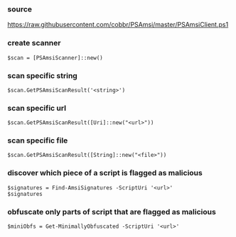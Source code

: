 ### source
https://raw.githubusercontent.com/cobbr/PSAmsi/master/PSAmsiClient.ps1  

### create scanner
```
$scan = [PSAmsiScanner]::new()
```

### scan specific string
```
$scan.GetPSAmsiScanResult('<string>')
```

### scan specific url
```
$scan.GetPSAmsiScanResult([Uri]::new("<url>"))
```

### scan specific file
```
$scan.GetPSAmsiScanResult([String]::new("<file>"))
```

### discover which piece of a script is flagged as malicious
```
$signatures = Find-AmsiSignatures -ScriptUri '<url>'
$signatures
```

### obfuscate only parts of script that are flagged as malicious
```
$miniObfs = Get-MinimallyObfuscated -ScriptUri '<url>'
```


